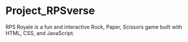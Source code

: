 # Project_RPSverse
RPS Royale is a fun and interactive Rock, Paper, Scissors game built with HTML, CSS, and JavaScript. 
